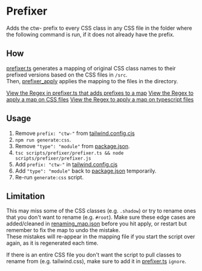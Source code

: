 # Prefixer

Adds the ctw- prefix to every CSS class in any CSS file in the folder where the following command is run, if it does not already have the prefix.

## How

[prefixer.ts](prefixer.ts) generates a mapping of original CSS class names to their prefixed versions based on the CSS files in `/src`.  
Then, [prefixer_apply](prefixer_apply.ts) applies the mapping to the files in the directory.

[View the Regex in prefixer.ts that adds prefixes to a map](http://regexr.com/6rflc)
[View the Regex to apply a map on CSS files](http://regexr.com/6rfms)
[View the Regex to apply a map on typescript files](http://regexr.com/6rflo)

## Usage

1. Remove `prefix: "ctw-"` from [tailwind.config.cjs](../../tailwind.config.cjs)
1. `npm run generate:css`.
1. Remove `"type": "module"` from [package.json](../../package.json).
1. `tsc scripts/prefixer/prefixer.ts && node scripts/prefixer/prefixer.js`
1. Add `prefix: "ctw-"` in [tailwind.config.cjs](../../tailwind.config.cjs)
1. Add `"type": "module"` back to [package.json](../../package.json) temporarily.
1. Re-run `generate:css` script.

## Limitation

This may miss some of the CSS classes (e.g. `.shadow`) or try to rename ones that you don't want to rename (e.g. `#root`). Make sure these edge cases are added/cleaned in [renaming_map.json](renaming_map.json) before you hit apply, or restart but remember to fix the map to undo the mistake.  
These mistakes will re-appear in the mapping file if you start the script over again, as it is regenerated each time.

If there is an entire CSS file you don't want the script to pull classes to rename from (e.g. tailwind.css), make sure to add it in [prefixer.ts](prefixer.ts) `ignore`.
